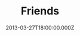 ---
title: "Friends"
year: 1994
date: 2013-03-27T18:00:00.000Z
permalink: /almanac/tv/2013-03-27-friends/index.html
season: 1-10
tmdbid: 1668
---